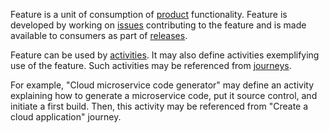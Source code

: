 Feature is a unit of consumption of [product](Product.html) functionality. 
Feature is developed by working on [issues](Issue.html) contributing to the feature and is made available to consumers as part of [releases](Release.html).

Feature can be used by [activities](flow/Activity.html). It may also define activities exemplifying use of the feature. 
Such activities may be referenced from [journeys](flow/Journey.html). 

For example, "Cloud microservice code generator" may define an activity explaining how to generate a microservice code, put it source control, and initiate a first build.
Then, this activity may be referenced from "Create a cloud application" journey.